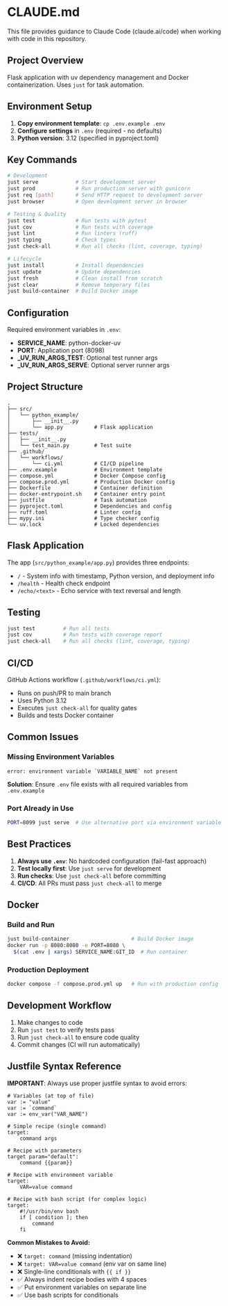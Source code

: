 # CLAUDE.md

This file provides guidance to Claude Code (claude.ai/code) when working with code in this repository.

## Project Overview

Flask application with uv dependency management and Docker containerization. Uses `just` for task automation.

## Environment Setup

1. **Copy environment template**: `cp .env.example .env`
2. **Configure settings** in `.env` (required - no defaults)
3. **Python version**: 3.12 (specified in pyproject.toml)

## Key Commands

```bash
# Development
just serve            # Start development server
just prod             # Run production server with gunicorn
just req [path]       # Send HTTP request to development server
just browser          # Open development server in browser

# Testing & Quality
just test             # Run tests with pytest
just cov              # Run tests with coverage
just lint             # Run linters (ruff)
just typing           # Check types
just check-all        # Run all checks (lint, coverage, typing)

# Lifecycle
just install          # Install dependencies
just update           # Update dependencies
just fresh            # Clean install from scratch
just clear            # Remove temporary files
just build-container  # Build Docker image
```

## Configuration

Required environment variables in `.env`:
- **SERVICE_NAME**: python-docker-uv
- **PORT**: Application port (8098)
- **_UV_RUN_ARGS_TEST**: Optional test runner args
- **_UV_RUN_ARGS_SERVE**: Optional server runner args

## Project Structure

```
.
├── src/
│   └── python_example/
│       ├── __init__.py
│       └── app.py          # Flask application
├── tests/
│   ├── __init__.py
│   └── test_main.py        # Test suite
├── .github/
│   └── workflows/
│       └── ci.yml          # CI/CD pipeline
├── .env.example            # Environment template
├── compose.yml             # Docker Compose config
├── compose.prod.yml        # Production Docker config
├── Dockerfile              # Container definition
├── docker-entrypoint.sh    # Container entry point
├── justfile                # Task automation
├── pyproject.toml          # Dependencies and config
├── ruff.toml               # Linter config
├── mypy.ini                # Type checker config
└── uv.lock                 # Locked dependencies
```

## Flask Application

The app (`src/python_example/app.py`) provides three endpoints:
- `/` - System info with timestamp, Python version, and deployment info
- `/health` - Health check endpoint
- `/echo/<text>` - Echo service with text reversal and length

## Testing

```bash
just test         # Run all tests
just cov          # Run tests with coverage report
just check-all    # Run all checks (lint, coverage, typing)
```

## CI/CD

GitHub Actions workflow (`.github/workflows/ci.yml`):
- Runs on push/PR to main branch
- Uses Python 3.12
- Executes `just check-all` for quality gates
- Builds and tests Docker container

## Common Issues

### Missing Environment Variables
```
error: environment variable `VARIABLE_NAME` not present
```
**Solution**: Ensure `.env` file exists with all required variables from `.env.example`

### Port Already in Use
```bash
PORT=8099 just serve  # Use alternative port via environment variable
```

## Best Practices

1. **Always use `.env`**: No hardcoded configuration (fail-fast approach)
2. **Test locally first**: Use `just serve` for development
3. **Run checks**: Use `just check-all` before committing
4. **CI/CD**: All PRs must pass `just check-all` to merge

## Docker

### Build and Run
```bash
just build-container                    # Build Docker image
docker run -p 8080:8080 -e PORT=8080 \
  $(cat .env | xargs) SERVICE_NAME:GIT_ID  # Run container
```

### Production Deployment
```bash
docker compose -f compose.prod.yml up   # Run with production config
```

## Development Workflow

1. Make changes to code
2. Run `just test` to verify tests pass
3. Run `just check-all` to ensure code quality
4. Commit changes (CI will run automatically)

## Justfile Syntax Reference

**IMPORTANT**: Always use proper justfile syntax to avoid errors:

```just
# Variables (at top of file)
var := "value"
var := `command`
var := env_var("VAR_NAME")

# Simple recipe (single command)
target:
    command args

# Recipe with parameters
target param="default":
    command {{param}}

# Recipe with environment variable
target:
    VAR=value command

# Recipe with bash script (for complex logic)
target:
    #!/usr/bin/env bash
    if [ condition ]; then
        command
    fi
```

**Common Mistakes to Avoid:**
- ❌ `target: command` (missing indentation)
- ❌ `target: VAR=value command` (env var on same line)
- ❌ Single-line conditionals with `{{ if }}`
- ✅ Always indent recipe bodies with 4 spaces
- ✅ Put environment variables on separate line
- ✅ Use bash scripts for conditionals